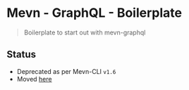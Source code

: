 # Mevn - GraphQL - Boilerplate

> Boilerplate to start out with mevn-graphql

## Status

- Deprecated as per Mevn-CLI `v1.6`
- Moved [here](http://github.com/madlabsinc/mevn-starter-templates/tree/graphql)
